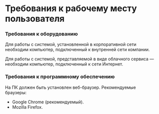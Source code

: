 # Требования к рабочему месту пользователя

  <h3>Требования к оборудованию</h3>
  <p>Для работы с системой, установленной в корпоративной сети необходим компьютер, подключенный к внутренней сети компании. </p>
  <p>Для работы с системой, представляемой в виде облачного сервиса — необходим компьютер, подключенный к сети Интернет.</p>
  <h3>Требования к программному обеспечению</h3>
  <p>На ПК должен быть установлен веб-браузер. Рекомендуемые браузеры:</p>
  <ul class="Disc">
    <li>Google Chrome (рекомендуемый).</li>
    <li>Mozilla Firefox.</li>
  </ul>
  <p> </p>

